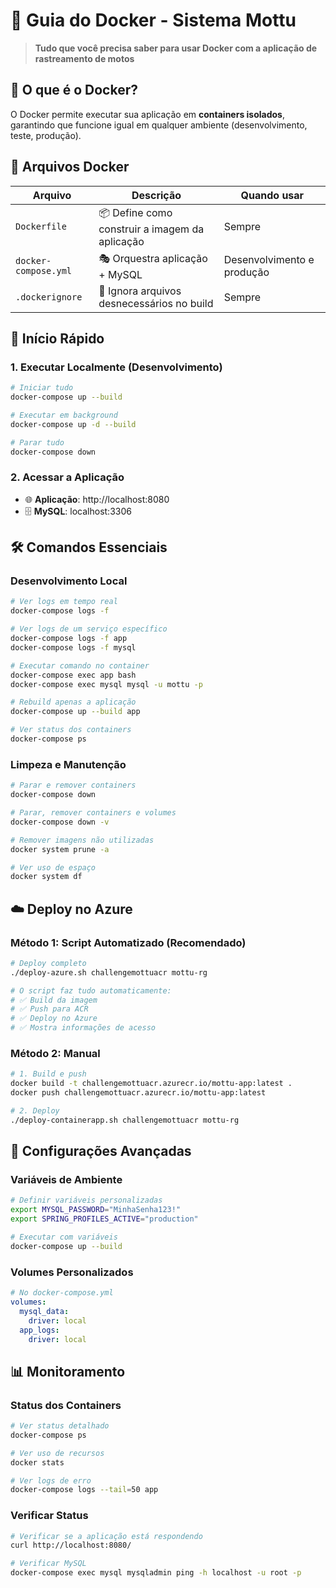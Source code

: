 # 🐳 Guia do Docker - Sistema Mottu

> **Tudo que você precisa saber para usar Docker com a aplicação de rastreamento de motos**

## 🎯 **O que é o Docker?**

O Docker permite executar sua aplicação em **containers isolados**, garantindo que funcione igual em qualquer ambiente (desenvolvimento, teste, produção).

## 📁 **Arquivos Docker**

| Arquivo | Descrição | Quando usar |
|---------|-----------|-------------|
| `Dockerfile` | 📦 Define como construir a imagem da aplicação | Sempre |
| `docker-compose.yml` | 🎭 Orquestra aplicação + MySQL | Desenvolvimento e produção |
| `.dockerignore` | 🚫 Ignora arquivos desnecessários no build | Sempre |

## 🚀 **Início Rápido**

### **1. Executar Localmente (Desenvolvimento)**
```bash
# Iniciar tudo
docker-compose up --build

# Executar em background
docker-compose up -d --build

# Parar tudo
docker-compose down
```

### **2. Acessar a Aplicação**
- 🌐 **Aplicação**: http://localhost:8080
- 🗄️ **MySQL**: localhost:3306

## 🛠️ **Comandos Essenciais**

### **Desenvolvimento Local**
```bash
# Ver logs em tempo real
docker-compose logs -f

# Ver logs de um serviço específico
docker-compose logs -f app
docker-compose logs -f mysql

# Executar comando no container
docker-compose exec app bash
docker-compose exec mysql mysql -u mottu -p

# Rebuild apenas a aplicação
docker-compose up --build app

# Ver status dos containers
docker-compose ps
```

### **Limpeza e Manutenção**
```bash
# Parar e remover containers
docker-compose down

# Parar, remover containers e volumes
docker-compose down -v

# Remover imagens não utilizadas
docker system prune -a

# Ver uso de espaço
docker system df
```

## ☁️ **Deploy no Azure**

### **Método 1: Script Automatizado (Recomendado)**
```bash
# Deploy completo
./deploy-azure.sh challengemottuacr mottu-rg

# O script faz tudo automaticamente:
# ✅ Build da imagem
# ✅ Push para ACR
# ✅ Deploy no Azure
# ✅ Mostra informações de acesso
```

### **Método 2: Manual**
```bash
# 1. Build e push
docker build -t challengemottuacr.azurecr.io/mottu-app:latest .
docker push challengemottuacr.azurecr.io/mottu-app:latest

# 2. Deploy
./deploy-containerapp.sh challengemottuacr mottu-rg
```

## 🔧 **Configurações Avançadas**

### **Variáveis de Ambiente**
```bash
# Definir variáveis personalizadas
export MYSQL_PASSWORD="MinhaSenha123!"
export SPRING_PROFILES_ACTIVE="production"

# Executar com variáveis
docker-compose up --build
```

### **Volumes Personalizados**
```yaml
# No docker-compose.yml
volumes:
  mysql_data:
    driver: local
  app_logs:
    driver: local
```

## 📊 **Monitoramento**

### **Status dos Containers**
```bash
# Ver status detalhado
docker-compose ps

# Ver uso de recursos
docker stats

# Ver logs de erro
docker-compose logs --tail=50 app
```

### **Verificar Status**
```bash
# Verificar se a aplicação está respondendo
curl http://localhost:8080/

# Verificar MySQL
docker-compose exec mysql mysqladmin ping -h localhost -u root -p
```


